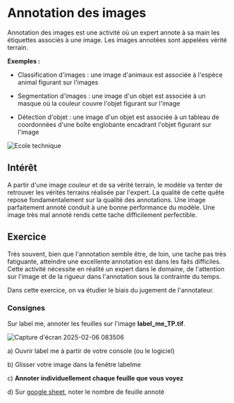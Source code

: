 # Annotation des images

Annotation des images est une activité où un expert annote à sa main les étiquettes associés à une image. Les images annotées sont appelées vérité terrain.

**Exemples :**

- Classification d'images : une image d'animaux est associée à l'espèce animal figurant sur l'images

- Segmentation d'images : une image d'un objet est associée à un masque où la couleur couvre l'objet figurant sur l'image

- Détection d'objet : une image d'un objet est associée à un tableau de coordonnées d'une boîte englobante encadrant l'objet figurant sur l'image

![Ecole technique](https://github.com/user-attachments/assets/3e0729ad-a032-4b3b-bf44-0dc333fd61a5)

## Intérêt

A partir d'une image couleur et de sa vérité terrain, le modèle va tenter de retrouver les vérités terrains réalisée par l'expert. La qualité de cette quête repose fondamentalement sur la qualité des annotations. Une image parfaitement annoté conduit à une bonne performance du modèle. Une image très mal annoté rends cette tache difficilement perfectible.

## Exercice

Très souvent, bien que l'annotation semble être, de loin, une tache pas très fatiguante, atteindre une excellente annotation est dans les faits difficiles. Cette activité nécessite en réalité un expert dans le domaine, de l'attention sur l'image et de la rigueur dans l'annotation sous la contrainte du temps.

Dans cette exercice, on va étudier le biais du jugement de l'annotateur. 

### Consignes

Sur label me, annoter les feuilles sur l'image **label_me_TP.tif**.

![Capture d'écran 2025-02-06 083506](https://github.com/user-attachments/assets/593badd1-d53e-47b1-905b-71c5264a9789)

a) Ouvrir label me à partir de votre console (ou le logiciel)

b) Glisser votre image dans la fenêtre labelme

c) **Annoter individuellement chaque feuille que vous voyez**

d) Sur [google sheet](https://docs.google.com/spreadsheets/d/15odfotj9SrouKqpQQ2fR2GaOFjlhJsiLpN09QjCSjnw/edit?usp=sharing), noter le nombre de feuille annoté
